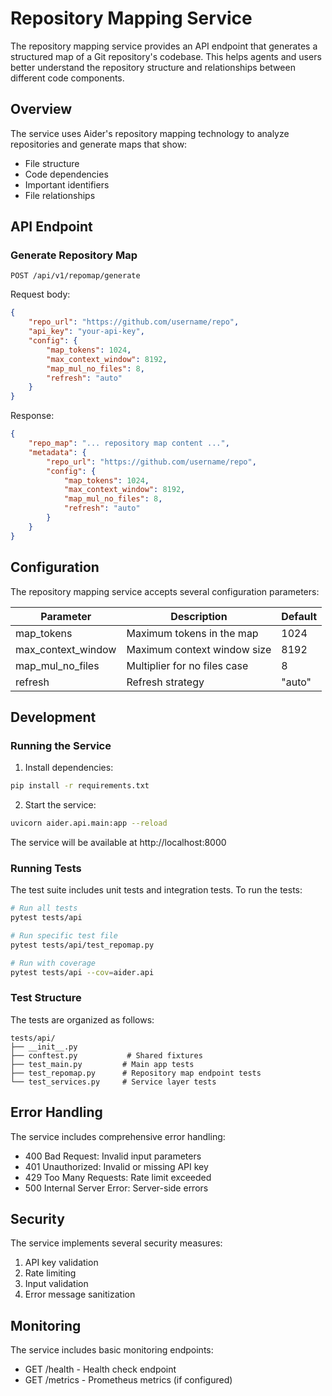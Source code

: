 # Repository Mapping Service

The repository mapping service provides an API endpoint that generates a structured map of a Git repository's codebase. This helps agents and users better understand the repository structure and relationships between different code components.

## Overview

The service uses Aider's repository mapping technology to analyze repositories and generate maps that show:
- File structure
- Code dependencies
- Important identifiers
- File relationships

## API Endpoint

### Generate Repository Map

```
POST /api/v1/repomap/generate
```

Request body:
```json
{
    "repo_url": "https://github.com/username/repo",
    "api_key": "your-api-key",
    "config": {
        "map_tokens": 1024,
        "max_context_window": 8192,
        "map_mul_no_files": 8,
        "refresh": "auto"
    }
}
```

Response:
```json
{
    "repo_map": "... repository map content ...",
    "metadata": {
        "repo_url": "https://github.com/username/repo",
        "config": {
            "map_tokens": 1024,
            "max_context_window": 8192,
            "map_mul_no_files": 8,
            "refresh": "auto"
        }
    }
}
```

## Configuration

The repository mapping service accepts several configuration parameters:

| Parameter | Description | Default |
|-----------|-------------|---------|
| map_tokens | Maximum tokens in the map | 1024 |
| max_context_window | Maximum context window size | 8192 |
| map_mul_no_files | Multiplier for no files case | 8 |
| refresh | Refresh strategy | "auto" |

## Development

### Running the Service

1. Install dependencies:
```bash
pip install -r requirements.txt
```

2. Start the service:
```bash
uvicorn aider.api.main:app --reload
```

The service will be available at http://localhost:8000

### Running Tests

The test suite includes unit tests and integration tests. To run the tests:

```bash
# Run all tests
pytest tests/api

# Run specific test file
pytest tests/api/test_repomap.py

# Run with coverage
pytest tests/api --cov=aider.api
```

### Test Structure

The tests are organized as follows:

```
tests/api/
├── __init__.py
├── conftest.py           # Shared fixtures
├── test_main.py         # Main app tests
├── test_repomap.py      # Repository map endpoint tests
└── test_services.py     # Service layer tests
```

## Error Handling

The service includes comprehensive error handling:

- 400 Bad Request: Invalid input parameters
- 401 Unauthorized: Invalid or missing API key
- 429 Too Many Requests: Rate limit exceeded
- 500 Internal Server Error: Server-side errors

## Security

The service implements several security measures:

1. API key validation
2. Rate limiting
3. Input validation
4. Error message sanitization

## Monitoring

The service includes basic monitoring endpoints:

- GET /health - Health check endpoint
- GET /metrics - Prometheus metrics (if configured)